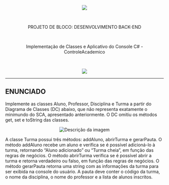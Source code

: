 <p align="center">
  <img src="https://github.com/andrebecker84/AppWebASPNETcoreTP2/assets/39974878/2c3a2ab1-5789-47d3-ade6-e300e2b8af69">
</p>
<br>

<p align="center">PROJETO DE BLOCO: DESENVOLVIMENTO BACK-END</p>
<br>
<p align="center">Implementação de Classes e Aplicativo do Console C# - ControleAcademico</p>
<br>
<p align="center">
  <img src="https://github.com/andrebecker84/ControleAcademico/assets/39974878/cf7d6b2b-ba0a-4a13-bfdb-32e91a7ce4c5">
</p>

---

## ENUNCIADO
   
Implemente as classes Aluno, Professor, Disciplina e Turma a partir do Diagrama de Classes (DC) abaixo, que não representa exatamente o minimundo do SCA, apresentado anteriormente. O DC omitiu os métodos get, set e toString das classes.

<p align="center">
  <img src="https://github.com/andrebecker84/ControleAcademico/assets/39974878/5d81df04-c32d-4e7d-b1d8-b3579d1e1c2f" alt="Descrição da imagem">
</p>

A classe Turma possui três métodos: addAluno, abrirTurma e gerarPauta. O método addAluno recebe um aluno e verifica se é possível adicioná-lo à turma, retornando “Aluno adicionado” ou “Turma cheia”, em função das regras de negócios. O método abrirTurma verifica se é possível abrir a turma e retorna verdadeiro ou falso, em função das regras de negócios. O método gerarPauta retorna uma string com as informações da turma para ser exibida na console do usuário. A pauta deve conter o código da turma, o nome da disciplina, o nome do professor e a lista de alunos inscritos.
